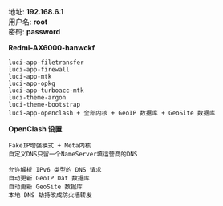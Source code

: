 地址: **192.168.6.1**<br>
用户名: **root**<br>
密码: **password**


**Redmi-AX6000-hanwckf**
```
luci-app-filetransfer
luci-app-firewall
luci-app-mtk
luci-app-opkg
luci-app-turboacc-mtk
luci-theme-argon
luci-theme-bootstrap
luci-app-openclash + 全部内核 + GeoIP 数据库 + GeoSite 数据库
```


**OpenClash 设置**
```
FakeIP增强模式 + Meta内核
自定义DNS只留一个NameServer填运营商的DNS

允许解析 IPv6 类型的 DNS 请求
自动更新 GeoIP Dat 数据库
自动更新 GeoSite 数据库
本地 DNS 劫持改成防火墙转发
```

